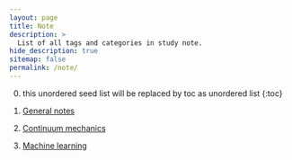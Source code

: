```yaml
---
layout: page
title: Note
description: >
  List of all tags and categories in study note.
hide_description: true
sitemap: false
permalink: /note/
---
```


0. this unordered seed list will be replaced by toc as unordered list
{:toc}

1. [General notes](https://deyong-sun.github.io/general-note/)
2. [Continuum mechanics](https://deyong-sun.github.io/continuum-mechanics/)
3. [Machine learning](https://deyong-sun.github.io/machine-learning/)